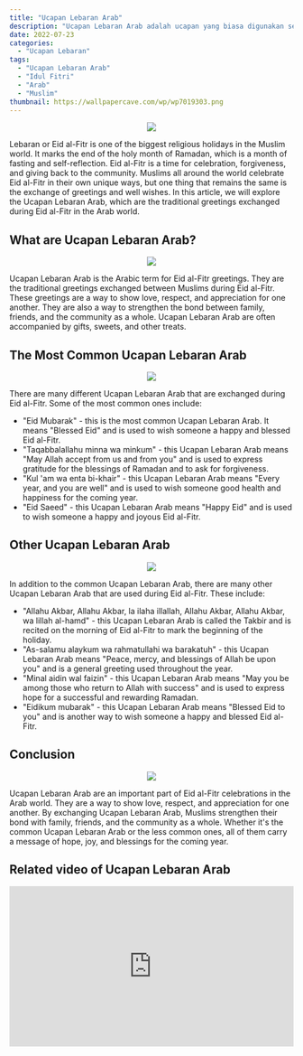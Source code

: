 ```yaml
---
title: "Ucapan Lebaran Arab"
description: "Ucapan Lebaran Arab adalah ucapan yang biasa digunakan selama merayakan Idul Fitri di dunia Arab. Artikel ini membahas tentang ucapan-ucapan tersebut."
date: 2022-07-23
categories:
  - "Ucapan Lebaran"
tags:
  - "Ucapan Lebaran Arab"
  - "Idul Fitri"
  - "Arab"
  - "Muslim"
thumbnail: https://wallpapercave.com/wp/wp7019303.png
---
```


<center><img src="https://wallpapercave.com/wp/wp7019303.png" /></center>

<p>Lebaran or Eid al-Fitr is one of the biggest religious holidays in the Muslim world. It marks the end of the holy month of Ramadan, which is a month of fasting and self-reflection. Eid al-Fitr is a time for celebration, forgiveness, and giving back to the community. Muslims all around the world celebrate Eid al-Fitr in their own unique ways, but one thing that remains the same is the exchange of greetings and well wishes. In this article, we will explore the Ucapan Lebaran Arab, which are the traditional greetings exchanged during Eid al-Fitr in the Arab world.</p>

<h2>What are Ucapan Lebaran Arab?</h2>

<center><img src="https://1.bp.blogspot.com/-4i6AdW62eW0/V2wjXUroDMI/AAAAAAAAA6g/06YfRB3POGg49jxQHnTsg50ga8lY97UcQCLcB/s1600/kartu-ucapan-lebaran-2016-bahasa-arab.jpg" /></center>

<p>Ucapan Lebaran Arab is the Arabic term for Eid al-Fitr greetings. They are the traditional greetings exchanged between Muslims during Eid al-Fitr. These greetings are a way to show love, respect, and appreciation for one another. They are also a way to strengthen the bond between family, friends, and the community as a whole. Ucapan Lebaran Arab are often accompanied by gifts, sweets, and other treats.</p>

<h2>The Most Common Ucapan Lebaran Arab</h2>

<center><img src="https://www.teknoflas.com/wp-content/uploads/2014/07/kartu-ucapan-lebaran-5.jpg" /></center>

<p>There are many different Ucapan Lebaran Arab that are exchanged during Eid al-Fitr. Some of the most common ones include:</p>

<ul>
  <li>"Eid Mubarak" - this is the most common Ucapan Lebaran Arab. It means "Blessed Eid" and is used to wish someone a happy and blessed Eid al-Fitr.</li>
  <li>"Taqabbalallahu minna wa minkum" - this Ucapan Lebaran Arab means "May Allah accept from us and from you" and is used to express gratitude for the blessings of Ramadan and to ask for forgiveness.</li>
  <li>"Kul 'am wa enta bi-khair" - this Ucapan Lebaran Arab means "Every year, and you are well" and is used to wish someone good health and happiness for the coming year.</li>
  <li>"Eid Saeed" - this Ucapan Lebaran Arab means "Happy Eid" and is used to wish someone a happy and joyous Eid al-Fitr.</li>
</ul>

<h2>Other Ucapan Lebaran Arab</h2>

<center><img src="https://d2ih5qgee2kfcl.cloudfront.net/content/2020/05/23/o8see1n/t_5ec8aef834415_700_wmark.jpg" /></center>

<p>In addition to the common Ucapan Lebaran Arab, there are many other Ucapan Lebaran Arab that are used during Eid al-Fitr. These include:</p>

<ul>
  <li>"Allahu Akbar, Allahu Akbar, la ilaha illallah, Allahu Akbar, Allahu Akbar, wa lillah al-hamd" - this Ucapan Lebaran Arab is called the Takbir and is recited on the morning of Eid al-Fitr to mark the beginning of the holiday.</li>
  <li>"As-salamu alaykum wa rahmatullahi wa barakatuh" - this Ucapan Lebaran Arab means "Peace, mercy, and blessings of Allah be upon you" and is a general greeting used throughout the year.</li>
  <li>"Minal aidin wal faizin" - this Ucapan Lebaran Arab means "May you be among those who return to Allah with success" and is used to express hope for a successful and rewarding Ramadan.</li>
  <li>"Eidikum mubarak" - this Ucapan Lebaran Arab means "Blessed Eid to you" and is another way to wish someone a happy and blessed Eid al-Fitr.</li>
</ul>

<h2>Conclusion</h2>

<center><img src="https://www.diedit.com/wp-content/uploads/2018/06/ucapan-idul-fitri2.jpg" /></center>

<p>Ucapan Lebaran Arab are an important part of Eid al-Fitr celebrations in the Arab world. They are a way to show love, respect, and appreciation for one another. By exchanging Ucapan Lebaran Arab, Muslims strengthen their bond with family, friends, and the community as a whole. Whether it's the common Ucapan Lebaran Arab or the less common ones, all of them carry a message of hope, joy, and blessings for the coming year.</p>

<h2>Related video of Ucapan Lebaran Arab</h2>
<div style="position: relative; padding-bottom: 56.25%; overflow: hidden"><iframe src="https://www.youtube.com/embed/xb1w6n6SNRU" frameborder="0" allow="accelerometer; autoplay; clipboard-write; encrypted-media; gyroscope; picture-in-picture; web-share" allowfullscreen style="position: absolute; top: 0; left: 0; width: 100%; height: 100%;"></iframe>
</div>